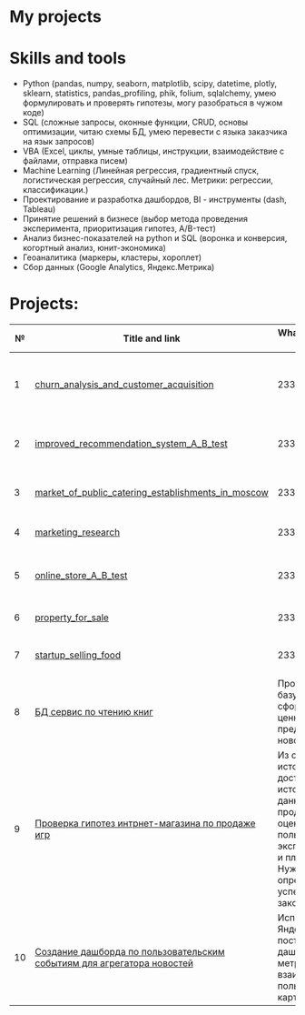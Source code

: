 # My projects

# Skills and tools
- Python (pandas, numpy, seaborn, matplotlib, scipy, datetime, plotly, sklearn, statistics, pandas_profiling, phik, folium, sqlalchemy, умею формулировать и проверять гипотезы, могу разобраться в чужом коде)
- SQL (сложные запросы, оконные функции, CRUD, основы оптимизации, читаю схемы БД, умею перевести с языка заказчика на язык запросов)
- VBA (Excel, циклы, умные таблицы, инструкции, взаимодействие с файлами, отправка писем)
- Machine Learning (Линейная регрессия, градиентный спуск, логистическая регрессия, случайный лес. Метрики: регрессии, классификации.)
- Проектирование и разработка дашбордов, BI - инструменты (dash, Tableau)
- Принятие решений в бизнесе (выбор метода проведения эксперимента, приоритизация гипотез, A/B-тест)
- Анализ бизнес-показателей на python и SQL (воронка и конверсия, когортный анализ, юнит-экономика)
- Геоаналитика (маркеры, кластеры, хороплет)
- Сбор данных (Google Analytics, Яндекс.Метрика)

# Projects:

| №| Title and link | What is the project about                                                     | Skills and tools           |  
|-----------|-------------------|------------------------------------------------------------------|-----------------------------------|
|1              |[churn_analysis_and_customer_acquisition](churn_analysis_and_customer_acquisition/)|233455|`pandas` `matplotlib` `numpy` `seaborn` `sklearn` `scipy` `statistics` `pandas_profiling` `phik`|
|2              |[improved_recommendation_system_A_B_test](improved_recommendation_system_A_B_test/)|233455|`pandas` `scipy.stats` `datetime` `seaborn` `matplotlib.pyplot` `numpy` `plotly`|
|3              |[market_of_public_catering_establishments_in_moscow](market_of_public_catering_establishments_in_moscow/)|233455|`pandas` `matplotlib` `numpy` `seaborn` `pandas_profiling` `folium`|
|4              |[marketing_research](marketing_research/)|233455|`pandas` `numpy` `datetime` `seaborn` `matplotlib.pyplot`|
|5              |[online_store_A_B_test](online_store_A_B_test/)|233455|`pandas` `matplotlib.pyplot` `datetime` `numpy` `scipy.stats` `pandas.plotting`|
|6              |[property_for_sale](property_for_sale/)|233455|`pandas` `seaborn` `numpy` `matplotlib.pyplot`|
|7              |[startup_selling_food](startup_selling_food/)|233455|`pandas` `matplotlib.pyplot` `numpy` `scipy.stats` `plotly`|
|8              |[БД сервис по чтению книг](subscription_book_reading_service/)|Проанализировать базу данных. И сформулировать ценностные предложения для нового продукта.|`Python` `EDA` `PostgreSQL` `pandas` `sqlalchemy`|
|9              |[Проверка гипотез интрнет-магазина по продаже игр](video_game_store/)|Из открытых источников доступны исторические данные о продажах игр, оценки пользователей и экспертов, жанры и платформы. Нужно выявить определяющие успешность игры закономерности.|`Python` `предобработка данных` `исследовательский анализ данных` `проверка статистических гипотез` `описательная статистика` `pandas` `numpy` `seaborn` `matplotlib.pyplot` `scipy`|
|10              |[Создание дашборда по пользовательским событиям для агрегатора новостей](yandex_dzen_dashboard/)|Используя данные Яндекс.Дзена построить дашборд с метриками взаимодействия пользователей с карточками статей|`Python` `PostgreSQL` `dash` `Tableau` `построение дашбордов` `продуктовые метрики` `pandas` `sqlalchemy`|
